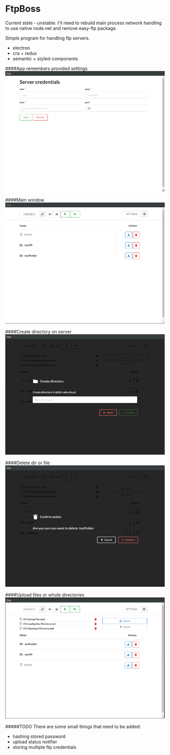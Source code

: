 FtpBoss
=========

Current state - unstable. 
I'll need to rebuild main process network handling to use native node.net and remove easy-ftp package. 

Simple program for handling ftp servers. 
* electron
* cra + redux
* semantic + styled-components

####App remembers provided settings
![settings](readme-src/settings.png)

####Main window
![main](readme-src/main.png)

####Create directory on server
![mk dir](readme-src/mkdir.png)

####Delete dir or file
![confirm delete](readme-src/confirmdelete.png)

####Upload files or whole directories
![upload](readme-src/upload.png)
 
 #####TODO
 There are some small things that need to be added: 
 * hashing stored password
 * upload status notifier
 * storing multiple ftp credentials
